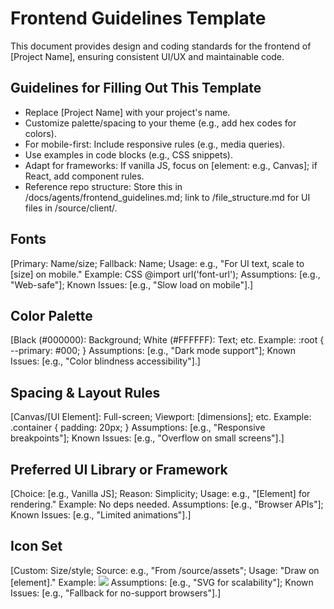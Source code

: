 # Frontend Guidelines Template

This document provides design and coding standards for the frontend of [Project Name], ensuring consistent UI/UX and maintainable code.

## Guidelines for Filling Out This Template
- Replace [Project Name] with your project's name.
- Customize palette/spacing to your theme (e.g., add hex codes for colors).
- For mobile-first: Include responsive rules (e.g., media queries).
- Use examples in code blocks (e.g., CSS snippets).
- Adapt for frameworks: If vanilla JS, focus on [element: e.g., Canvas]; if React, add component rules.
- Reference repo structure: Store this in /docs/agents/frontend_guidelines.md; link to /file_structure.md for UI files in /source/client/.

## Fonts
[Primary: Name/size; Fallback: Name; Usage: e.g., "For UI text, scale to [size] on mobile." Example: CSS @import url('font-url'); Assumptions: [e.g., "Web-safe"]; Known Issues: [e.g., "Slow load on mobile"].]

## Color Palette
[Black (#000000): Background; White (#FFFFFF): Text; etc. Example: :root { --primary: #000; } Assumptions: [e.g., "Dark mode support"]; Known Issues: [e.g., "Color blindness accessibility"].]

## Spacing & Layout Rules
[Canvas/[UI Element]: Full-screen; Viewport: [dimensions]; etc. Example: .container { padding: 20px; } Assumptions: [e.g., "Responsive breakpoints"]; Known Issues: [e.g., "Overflow on small screens"].]

## Preferred UI Library or Framework
[Choice: [e.g., Vanilla JS]; Reason: Simplicity; Usage: e.g., "[Element] for rendering." Example: No deps needed. Assumptions: [e.g., "Browser APIs"]; Known Issues: [e.g., "Limited animations"].]

## Icon Set
[Custom: Size/style; Source: e.g., "From /source/assets"; Usage: "Draw on [element]." Example: <img src="icon.svg"> Assumptions: [e.g., "SVG for scalability"]; Known Issues: [e.g., "Fallback for no-support browsers"].]